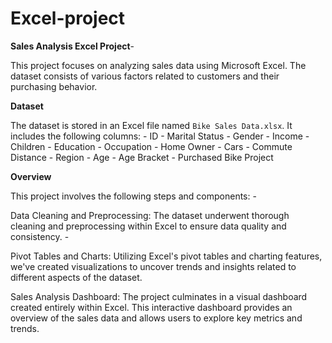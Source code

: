 # Excel-project

**Sales Analysis Excel Project**- 

This project focuses on analyzing sales data using Microsoft Excel. The dataset consists of various factors related to customers and their purchasing behavior. 

**Dataset** 

The dataset is stored in an Excel file named `Bike Sales Data.xlsx`. It includes the following columns: - ID - Marital Status - Gender - Income - Children - Education - Occupation - Home Owner - Cars - Commute Distance - Region - Age - Age Bracket - Purchased Bike Project 

**Overview** 

This project involves the following steps and components: - 

Data Cleaning and Preprocessing: The dataset underwent thorough cleaning and preprocessing within Excel to ensure data quality and consistency. - 

Pivot Tables and Charts: Utilizing Excel's pivot tables and charting features, we've created visualizations to uncover trends and insights related to different aspects of the dataset. 

Sales Analysis Dashboard: The project culminates in a visual dashboard created entirely within Excel. This interactive dashboard provides an overview of the sales data and allows users to explore key metrics and trends.  
